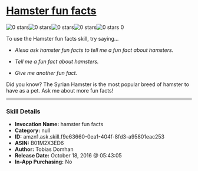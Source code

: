 # [Hamster fun facts](http://alexa.amazon.com/#skills/amzn1.ask.skill.f9e63660-0ea1-404f-8fd3-a95801eac253)
![0 stars](../../images/ic_star_border_black_18dp_1x.png)![0 stars](../../images/ic_star_border_black_18dp_1x.png)![0 stars](../../images/ic_star_border_black_18dp_1x.png)![0 stars](../../images/ic_star_border_black_18dp_1x.png)![0 stars](../../images/ic_star_border_black_18dp_1x.png) 0

To use the Hamster fun facts skill, try saying...

* *Alexa ask hamster fun facts to tell me a fun fact about hamsters.*

* *Tell me a fun fact about hamsters.*

* *Give me another fun fact.*

Did you know? The Syrian Hamster is the most popular breed of hamster to have as a pet. Ask me about more fun facts!

***

### Skill Details

* **Invocation Name:** hamster fun facts
* **Category:** null
* **ID:** amzn1.ask.skill.f9e63660-0ea1-404f-8fd3-a95801eac253
* **ASIN:** B01M2X3ED6
* **Author:** Tobias Domhan
* **Release Date:** October 18, 2016 @ 05:43:05
* **In-App Purchasing:** No
